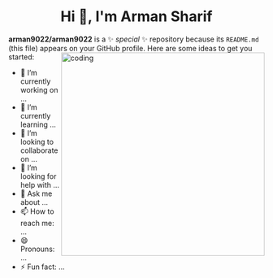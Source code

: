 <h1 align="center">Hi 👋, I'm Arman Sharif</h1>

**arman9022/arman9022** is a ✨ _special_ ✨ repository because its `README.md` (this file) appears on your GitHub profile.
<img src="https://codingpixelmedia.s3-accelerate.amazonaws.com/2023/07/output-onlinegiftools.gif](https://i.gifer.com/19Fu.gif](https://i.gifer.com/19Fu.gif)](https://dxbcode.com/assets/images/index-meta.gif" alt="coding" width="400px" align="right">
Here are some ideas to get you started:

- 🔭 I’m currently working on ...
- 🌱 I’m currently learning ...
- 👯 I’m looking to collaborate on ...
- 🤔 I’m looking for help with ...
- 💬 Ask me about ...
- 📫 How to reach me: ...
- 😄 Pronouns: ...
- ⚡ Fun fact: ...

